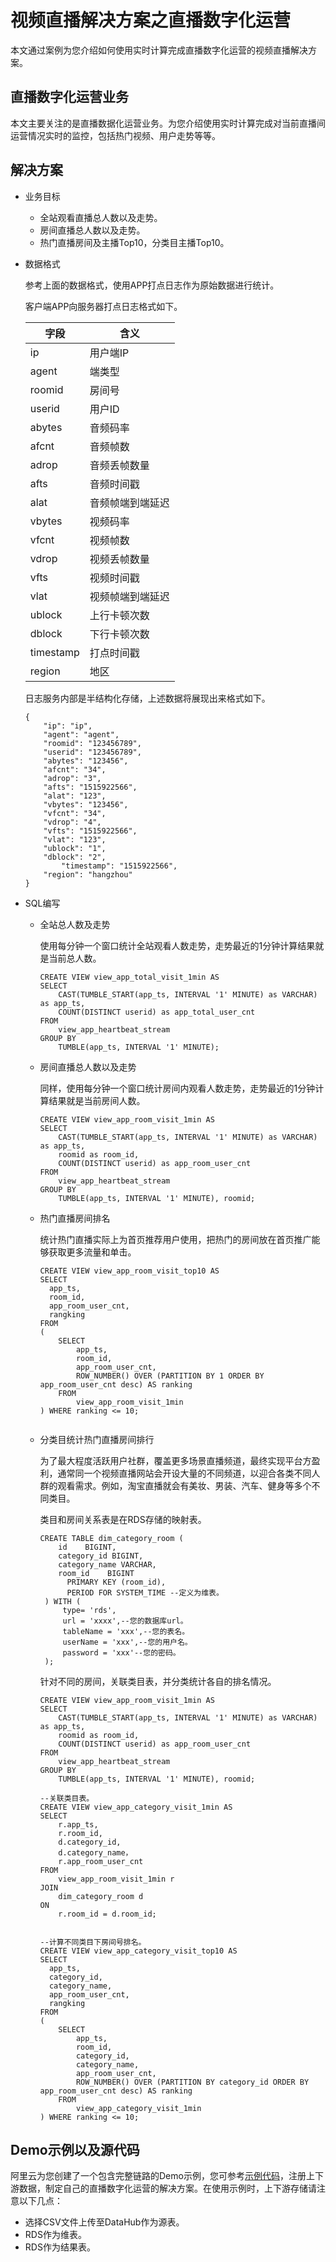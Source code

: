 # 视频直播解决方案之直播数字化运营

本文通过案例为您介绍如何使用实时计算完成直播数字化运营的视频直播解决方案。

## 直播数字化运营业务

本文主要关注的是直播数据化运营业务。为您介绍使用实时计算完成对当前直播间运营情况实时的监控，包括热门视频、用户走势等等。

## 解决方案

-   业务目标
    -   全站观看直播总人数以及走势。
    -   房间直播总人数以及走势。
    -   热门直播房间及主播Top10，分类目主播Top10。
-   数据格式

    参考上面的数据格式，使用APP打点日志作为原始数据进行统计。

    客户端APP向服务器打点日志格式如下。

    |字段|含义|
    |--|--|
    |ip|用户端IP|
    |agent|端类型|
    |roomid|房间号|
    |userid|用户ID|
    |abytes|音频码率|
    |afcnt|音频帧数|
    |adrop|音频丢帧数量|
    |afts|音频时间戳|
    |alat|音频帧端到端延迟|
    |vbytes|视频码率|
    |vfcnt|视频帧数|
    |vdrop|视频丢帧数量|
    |vfts|视频时间戳|
    |vlat|视频帧端到端延迟|
    |ublock|上行卡顿次数|
    |dblock|下行卡顿次数|
    |timestamp|打点时间戳|
    |region|地区|

    日志服务内部是半结构化存储，上述数据将展现出来格式如下。

    ```
    {
        "ip": "ip",
        "agent": "agent",
        "roomid": "123456789",
        "userid": "123456789",
        "abytes": "123456",
        "afcnt": "34",
        "adrop": "3",
        "afts": "1515922566",
        "alat": "123",
        "vbytes": "123456",
        "vfcnt": "34",
        "vdrop": "4",
        "vfts": "1515922566",
        "vlat": "123",
        "ublock": "1",
        "dblock": "2",
            "timestamp": "1515922566",
        "region": "hangzhou"
    }                    
    ```

-   SQL编写
    -   全站总人数及走势

        使用每分钟一个窗口统计全站观看人数走势，走势最近的1分钟计算结果就是当前总人数。

        ```
        CREATE VIEW view_app_total_visit_1min AS
        SELECT
            CAST(TUMBLE_START(app_ts, INTERVAL '1' MINUTE) as VARCHAR) as app_ts,
            COUNT(DISTINCT userid) as app_total_user_cnt
        FROM
            view_app_heartbeat_stream
        GROUP BY
            TUMBLE(app_ts, INTERVAL '1' MINUTE);                         
        ```

    -   房间直播总人数以及走势

        同样，使用每分钟一个窗口统计房间内观看人数走势，走势最近的1分钟计算结果就是当前房间人数。

        ```
        CREATE VIEW view_app_room_visit_1min AS
        SELECT
            CAST(TUMBLE_START(app_ts, INTERVAL '1' MINUTE) as VARCHAR) as app_ts,
            roomid as room_id,
            COUNT(DISTINCT userid) as app_room_user_cnt
        FROM
            view_app_heartbeat_stream
        GROUP BY
            TUMBLE(app_ts, INTERVAL '1' MINUTE), roomid;                         
        ```

    -   热门直播房间排名

        统计热门直播实际上为首页推荐用户使用，把热门的房间放在首页推广能够获取更多流量和单击。

        ```
        CREATE VIEW view_app_room_visit_top10 AS
        SELECT
          app_ts,
          room_id,
          app_room_user_cnt,
          rangking
        FROM
        (
            SELECT 
                app_ts,
                room_id,
                app_room_user_cnt,
                ROW_NUMBER() OVER (PARTITION BY 1 ORDER BY app_room_user_cnt desc) AS ranking
            FROM
                view_app_room_visit_1min
        ) WHERE ranking <= 10;
        								
        ```

    -   分类目统计热门直播房间排行

        为了最大程度活跃用户社群，覆盖更多场景直播频道，最终实现平台方盈利，通常同一个视频直播网站会开设大量的不同频道，以迎合各类不同人群的观看需求。例如，淘宝直播就会有美妆、男装、汽车、健身等多个不同类目。

        类目和房间关系表是在RDS存储的映射表。

        ```
        CREATE TABLE dim_category_room ( 
            id    BIGINT,
            category_id BIGINT,
            category_name VARCHAR,
            room_id    BIGINT
              PRIMARY KEY (room_id), 
              PERIOD FOR SYSTEM_TIME --定义为维表。 
         ) WITH ( 
             type= 'rds', 
             url = 'xxxx',--您的数据库url。 
             tableName = 'xxx',--您的表名。
             userName = 'xxx',--您的用户名。 
             password = 'xxx'--您的密码。 
         );                    
        ```

        针对不同的房间，关联类目表，并分类统计各自的排名情况。

        ```
        CREATE VIEW view_app_room_visit_1min AS
        SELECT
            CAST(TUMBLE_START(app_ts, INTERVAL '1' MINUTE) as VARCHAR) as app_ts,
            roomid as room_id,
            COUNT(DISTINCT userid) as app_room_user_cnt
        FROM
            view_app_heartbeat_stream
        GROUP BY
            TUMBLE(app_ts, INTERVAL '1' MINUTE), roomid;
        
        --关联类目表。
        CREATE VIEW view_app_category_visit_1min AS
        SELECT 
            r.app_ts,
            r.room_id,
            d.category_id,
            d.category_name，
            r.app_room_user_cnt
        FROM
            view_app_room_visit_1min r
        JOIN
            dim_category_room d
        ON
            r.room_id = d.room_id;
        
        
        --计算不同类目下房间号排名。
        CREATE VIEW view_app_category_visit_top10 AS
        SELECT
          app_ts,
          category_id,
          category_name,
          app_room_user_cnt,
          rangking
        FROM
        (
            SELECT 
                app_ts,
                room_id,
                category_id,
                category_name,
                app_room_user_cnt,
                ROW_NUMBER() OVER (PARTITION BY category_id ORDER BY app_room_user_cnt desc) AS ranking
            FROM
                view_app_category_visit_1min
        ) WHERE ranking <= 10;                
        ```


## Demo示例以及源代码

阿里云为您创建了一个包含完整链路的Demo示例，您可参考[示例代码](http://docs-aliyun.cn-hangzhou.oss.aliyun-inc.com/assets/attach/157306/cn_zh/1584337986604/%E8%A7%86%E9%A2%91%E7%9B%B4%E6%92%AD%E8%A7%A3%E5%86%B3%E6%96%B9%E6%A1%88%E4%B9%8B%20%E7%9B%B4%E6%92%AD%E6%95%B0%E5%AD%97%E5%8C%96%E8%BF%90%E8%90%A5.zip)，注册上下游数据，制定自己的直播数字化运营的解决方案。在使用示例时，上下游存储请注意以下几点：

-   选择CSV文件上传至DataHub作为源表。
-   RDS作为维表。
-   RDS作为结果表。

